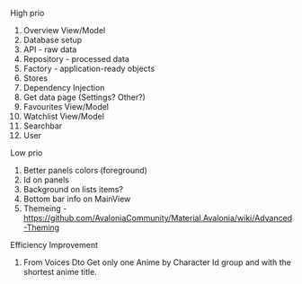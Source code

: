 High prio
1. Overview View/Model
2. Database setup
3. API - raw data
4. Repository - processed data
5. Factory - application-ready objects
6. Stores
7. Dependency Injection
8. Get data page (Settings? Other?) 
9. Favourites View/Model
10. Watchlist View/Model 
11. Searchbar
12. User 

Low prio
1. Better panels colors (foreground)
2. Id on panels
3. Background on lists items? 
4. Bottom bar info on MainView
5. Themeing - https://github.com/AvaloniaCommunity/Material.Avalonia/wiki/Advanced-Theming

Efficiency Improvement
1. From Voices Dto Get only one Anime by Character Id group and with the shortest anime title.
